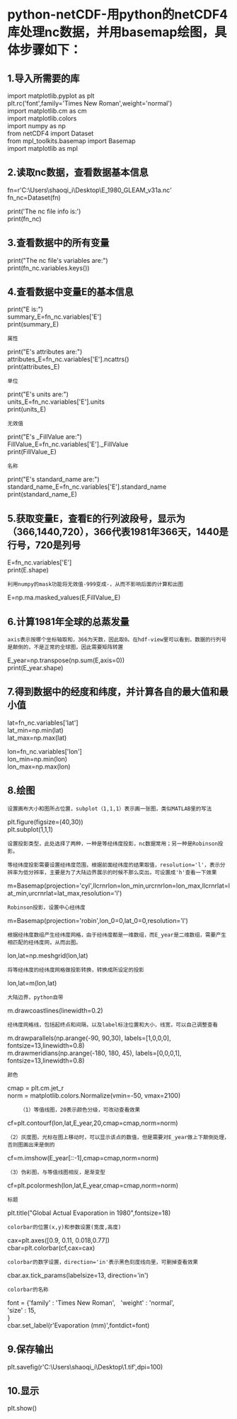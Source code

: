 python-netCDF-用python的netCDF4库处理nc数据，并用basemap绘图，具体步骤如下：
=====================================================================

1.导入所需要的库
---------------
import matplotlib.pyplot as plt <br> 
plt.rc('font',family='Times New Roman',weight='normal')  <br> 
import matplotlib.cm as cm <br> 
import matplotlib.colors <br> 
import numpy as np <br> 
from netCDF4 import Dataset <br> 
from mpl_toolkits.basemap import Basemap <br> 
import matplotlib as mpl <br> 

2.读取nc数据，查看数据基本信息
--------------------------
fn=r'C:\Users\shaoqi_i\Desktop\E_1980_GLEAM_v31a.nc' <br> 
fn_nc=Dataset(fn) <br> 

print('The nc file info is:') <br> 
print(fn_nc) <br> 

3.查看数据中的所有变量
--------------------
print("The nc file's variables are:") <br> 
print(fn_nc.variables.keys()) <br> 

4.查看数据中变量E的基本信息
-------------------------
print("E is:") <br> 
summary_E=fn_nc.variables['E'] <br> 
print(summary_E) <br> 

	属性
print("E's attributes are:") <br> 
attributes_E=fn_nc.variables['E'].ncattrs() <br> 
print(attributes_E) <br> 

	单位
print("E's units are:") <br> 
units_E=fn_nc.variables['E'].units <br> 
print(units_E) <br> 

	无效值
print("E's _FillValue are:") <br> 
FillValue_E=fn_nc.variables['E']._FillValue <br> 
print(FillValue_E) <br> 

	名称
print("E's standard_name are:") <br> 
standard_name_E=fn_nc.variables['E'].standard_name <br> 
print(standard_name_E) <br> 

5.获取变量E，查看E的行列波段号，显示为（366,1440,720），366代表1981年366天，1440是行号，720是列号
----------------------------------------------------------------------------------------
E=fn_nc.variables['E']  <br>
print(E.shape) <br>

	利用numpy的mask功能将无效值-999变成-，从而不影响后面的计算和出图
E=np.ma.masked_values(E,FillValue_E) <br>

6.计算1981年全球的总蒸发量
-------------------------------------------------------------------
	axis表示按哪个坐标轴取和，366为天数，因此取0。在hdf-view里可以看到，数据的行列号是颠倒的，不是正常的全球图，因此需要矩阵转置
E_year=np.transpose(np.sum(E,axis=0)) <br>
print(E_year.shape) <br>

7.得到数据中的经度和纬度，并计算各自的最大值和最小值
--------------------------------------------
lat=fn_nc.variables['lat'] <br>
lat_min=np.min(lat) <br>
lat_max=np.max(lat) <br>

lon=fn_nc.variables['lon'] <br>
lon_min=np.min(lon) <br>
lon_max=np.max(lon) <br>

8.绘图
---------------------------------------------------------------------------
	设置画布大小和图所占位置，subplot（1,1,1）表示画一张图，类似MATLAB里的写法
plt.figure(figsize=(40,30)) <br>
plt.subplot(1,1,1) <br>

	设置投影类型，此处选择了两种，一种是等经纬度投影，nc数据常用；另一种是Robinson投影。

	等经纬度投影需要设置经纬度范围，根据前面经纬度的结果取值，resolution='l'，表示分辨率为低分辨率，主要是为了大陆边界展示的时候不那么突出，可设置成'h'查看一下效果
m=Basemap(projection='cyl',llcrnrlon=lon_min,urcrnrlon=lon_max,llcrnrlat=lat_min,urcrnrlat=lat_max,resolution='l') <br>

	Robinson投影，设置中心经纬度
m=Basemap(projection='robin',lon_0=0,lat_0=0,resolution='l') <br>

	根据经纬度数组产生经纬度网格，由于经纬度都是一维数组，而E_year是二维数组，需要产生相匹配的经纬度网，从而出图。
lon,lat=np.meshgrid(lon,lat) <br>

	将等经纬度的经纬度网格做投影转换，转换成所设定的投影
lon,lat=m(lon,lat) <br>

	大陆边界，python自带
m.drawcoastlines(linewidth=0.2) <br>

	经纬度网格线，包括起终点和间隔，以及label标注位置和大小，线宽，可以自己调整查看
m.drawparallels(np.arange(-90, 90,30), labels=[1,0,0,0], fontsize=13,linewidth=0.8) <br>
m.drawmeridians(np.arange(-180, 180, 45), labels=[0,0,0,1], fontsize=13,linewidth=0.8) <br>

	颜色
cmap = plt.cm.jet_r  <br>
norm = matplotlib.colors.Normalize(vmin=-50, vmax=2100)  <br>

		（1）等值线图，20表示颜色分级，可改动查看效果
cf=plt.contourf(lon,lat,E_year,20,cmap=cmap,norm=norm)   <br>

	（2）灰度图，光标在图上移动时，可以显示该点的数值，但是需要对E_year做上下颠倒处理，否则图画出来是倒的
cf=m.imshow(E_year[::-1],cmap=cmap,norm=norm) <br>

	（3）伪彩图，与等值线图相反，是渐变型
cf=plt.pcolormesh(lon,lat,E_year,cmap=cmap,norm=norm) <br>

	标题
plt.title("Global Actual Evaporation in 1980",fontsize=18)  <br>

	colorbar的位置(x,y)和参数设置(宽度,高度)
cax=plt.axes([0.9, 0.11, 0.018,0.77])  <br>
cbar=plt.colorbar(cf,cax=cax)  <br>

	colorbar的数字设置，direction='in'表示黑色刻度线向里，可删掉查看效果
cbar.ax.tick_params(labelsize=13, direction='in')  <br>

	colorbar的名称
font = {'family' : 'Times New Roman',   
        'weight' : 'normal',  
        'size'   : 15,  
        }   <br>
cbar.set_label(r'Evaporation (mm)',fontdict=font)  <br>

9.保存输出
----------
plt.savefig(r'C:\Users\shaoqi_i\Desktop\1.tif',dpi=100)  <br>

10.显示
-------
plt.show()  <br>













